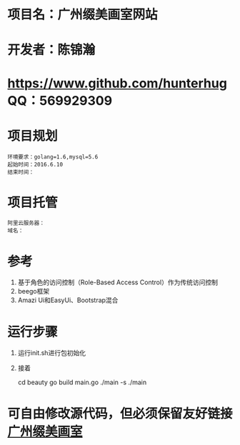 # 项目名：广州缀美画室网站
# 开发者：陈锦瀚
# https://www.github.com/hunterhug QQ：569929309

# 项目规划
	环境要求：golang=1.6,mysql=5.6
	起始时间：2016.6.10
	结束时间：

# 项目托管
	阿里云服务器：
	域名：

# 参考
1. 基于角色的访问控制（Role-Based Access Control）作为传统访问控制
2. beego框架
3. Amazi Ui和EasyUi、Bootstrap混合

# 运行步骤
1. 运行init.sh进行包初始化
2. 接着

	cd beauty
	go build main.go
	./main -s
	./main

# 可自由修改源代码，但必须保留友好链接<a href="">广州缀美画室</a>
	